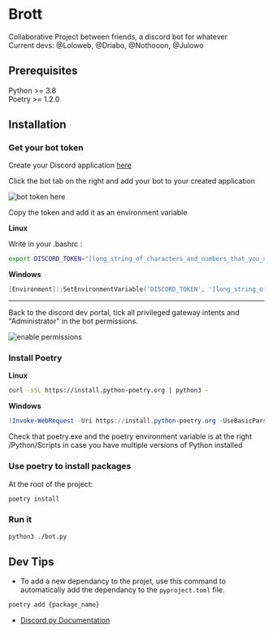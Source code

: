 # Brott
Collaborative Project between friends, a discord bot for whatever   
Current devs: @Loloweb, @Driabo, @Nothooon, @Julowo

## Prerequisites

Python >= 3.8  
Poetry >= 1.2.0

## Installation

### Get your bot token

Create your Discord application [here](https://discord.com/developers/applications)

Click the bot tab on the right and add your bot to your created application

![bot token here](https://i.imgur.com/RJZkLZG.png)

Copy the token and add it as an environment variable

**Linux**

Write in your .bashrc :
```bash
export DISCORD_TOKEN="[long_string_of_characters_and_numbers_that_you_should_keep_somewhere]"
```

**Windows**

```powershell
[Environment]::SetEnvironmentVariable('DISCORD_TOKEN', '[long_string_of_characters_and_numbers_that_you_should_keep_somewhere]', "User")
```

---
Back to the discord dev portal, tick all privileged gateway intents and "Administrator" in the bot permissions.

![enable permissions](https://i.imgur.com/ZVpFdGl.png)

### Install Poetry

**Linux**
```bash
curl -sSL https://install.python-poetry.org | python3 -
```

**Windows**
```powershell
(Invoke-WebRequest -Uri https://install.python-poetry.org -UseBasicParsing).Content | py -
```
Check that poetry.exe and the poetry environment variable is at the right /Python/Scripts in case you have multiple versions of Python installed

### Use poetry to install packages

At the root of the project:  

```bash
poetry install
```

### Run it

```bash
python3 ./bot.py
```

## Dev Tips

- To add a new dependancy to the projet, use this command to automatically add the dependancy to the `pyproject.toml` file.
```bash
poetry add {package_name}
```
- [Discord.py Documentation](https://discordpy.readthedocs.io/en/stable/index.html)
